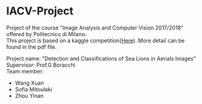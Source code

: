 # IACV-Project
Project of the course "Image Analysis and Computer Vision 2017/2018" offered by Politecnico di Milano.  
This project is based on a kaggle competition([Here](https://www.kaggle.com/c/noaa-fisheries-steller-sea-lion-population-count)). More detail can be found in the pdf file.

Project name: "Detection and Classifications of Sea Lions in Aerials Images"  
Supervisor: Prof.G Boracchi  
Team member:
* Wang Xuan
* Sofia Mitoulaki
* Zhou Yinan
